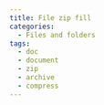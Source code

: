 ```yaml
---
title: File zip fill
categories:
  - Files and folders
tags:
  - doc
  - document
  - zip
  - archive
  - compress
---
```

